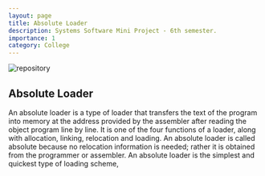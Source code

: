 ```yaml
---
layout: page
title: Absolute Loader
description: Systems Software Mini Project - 6th semester.
importance: 1
category: College
---
```

![repository](https://github.com/MASHOD0/absolute_loader)
## Absolute Loader
An absolute loader is a type of loader that transfers the text of the program into memory at the address provided by the assembler after reading the object program line by line. It is one of the four functions of a loader, along with allocation, linking, relocation and loading. An absolute loader is called absolute because no relocation information is needed; rather it is obtained from the programmer or assembler. An absolute loader is the simplest and quickest type of loading scheme, 
